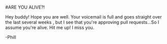 #ARE YOU ALIVE?!

Hey buddy! Hope you are well. Your voicemail is full and goes straight over the last several weeks , but I see that you're approving pull requests...So I assume you're alive. Hit me up! I miss you.

-Phill
